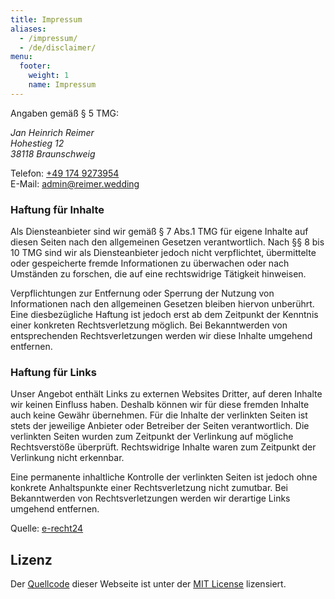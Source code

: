 ```yaml
---
title: Impressum
aliases:
  - /impressum/
  - /de/disclaimer/
menu:
  footer:
    weight: 1
    name: Impressum
---
```


Angaben gemäß § 5 TMG:

<address>

Jan Heinrich Reimer  
Hohestieg 12  
38118 Braunschweig

</address>

Telefon: [+49 174 9273954](tel:+491749273954)  
E-Mail: [admin@reimer.wedding](mailto:admin@reimer.wedding)

### Haftung für Inhalte

Als Diensteanbieter sind wir gemäß § 7 Abs.1 TMG
für eigene Inhalte auf diesen Seiten nach den allgemeinen Gesetzen verantwortlich.
Nach §§ 8 bis 10 TMG sind wir als Diensteanbieter jedoch nicht verpflichtet,
übermittelte oder gespeicherte fremde Informationen zu überwachen oder nach Umständen zu forschen,
die auf eine rechtswidrige Tätigkeit hinweisen.

Verpflichtungen zur Entfernung oder Sperrung der Nutzung von Informationen
nach den allgemeinen Gesetzen bleiben hiervon unberührt.
Eine diesbezügliche Haftung ist jedoch erst ab dem Zeitpunkt der Kenntnis einer konkreten Rechtsverletzung möglich.
Bei Bekanntwerden von entsprechenden Rechtsverletzungen werden wir diese Inhalte umgehend entfernen.

### Haftung für Links

Unser Angebot enthält Links zu externen Websites Dritter, auf deren Inhalte wir keinen Einfluss haben.
Deshalb können wir für diese fremden Inhalte auch keine Gewähr übernehmen.
Für die Inhalte der verlinkten Seiten ist stets der jeweilige Anbieter oder Betreiber der Seiten verantwortlich.
Die verlinkten Seiten wurden zum Zeitpunkt der Verlinkung auf mögliche Rechtsverstöße überprüft.
Rechtswidrige Inhalte waren zum Zeitpunkt der Verlinkung nicht erkennbar.

Eine permanente inhaltliche Kontrolle der verlinkten Seiten
ist jedoch ohne konkrete Anhaltspunkte einer Rechtsverletzung nicht zumutbar.
Bei Bekanntwerden von Rechtsverletzungen werden wir derartige Links umgehend entfernen.

Quelle: [e-recht24](https://www.e-recht24.de)

## Lizenz <a name="license"/>

Der [Quellcode](https://github.com/janheinrichmerker/website-wedding) dieser Webseite ist unter der
[MIT License](https://opensource.org/licenses/MIT)
lizensiert.
